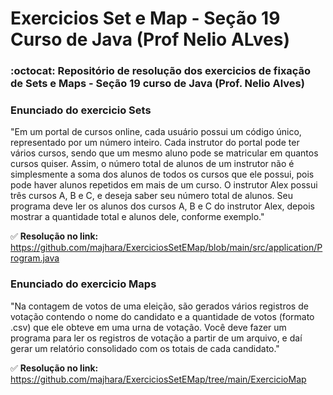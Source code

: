 # Exercicios Set e Map - Seção 19 Curso de Java (Prof Nelio ALves)
### :octocat: Repositório de resolução dos exercicios de fixação de Sets e Maps - Seção 19 curso de Java (Prof. Nelio Alves)


### Enunciado do exercicio Sets

"Em um portal de cursos online, cada usuário possui um código único, representado por um número inteiro.
Cada instrutor do portal pode ter vários cursos, sendo que um mesmo aluno pode se matricular em quantos cursos quiser. Assim, o número total de alunos de um instrutor não
é simplesmente a soma dos alunos de todos os cursos que ele possui, pois pode haver alunos repetidos em mais de um curso. O instrutor Alex possui três cursos A, B e C, e deseja saber seu número total de alunos. Seu programa deve ler os alunos dos cursos A, B e C do instrutor Alex, depois mostrar a quantidade total e alunos dele, conforme exemplo."

:white_check_mark: <strong>Resolução no link:</strong> https://github.com/majhara/ExerciciosSetEMap/blob/main/src/application/Program.java


### Enunciado do exercicio Maps

"Na contagem de votos de uma eleição, são gerados vários registros de votação contendo o nome do candidato e a quantidade de votos (formato .csv) que ele obteve em uma urna de votação. Você deve fazer um programa para ler os registros de votação a partir de um arquivo, e daí gerar um relatório consolidado com os totais de cada
candidato."


:white_check_mark: <strong>Resolução no link:</strong> https://github.com/majhara/ExerciciosSetEMap/tree/main/ExercicioMap

